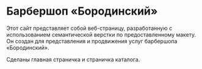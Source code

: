 # Барбершоп «Бородинский»

Этот сайт представляет собой веб-страницу, разработанную с использованием семантической верстки по предоставленному макету. Он создан для представления и продвижения услуг барбершопа «Бородинский».

Сделаны главная страничка и страничка каталога. 
